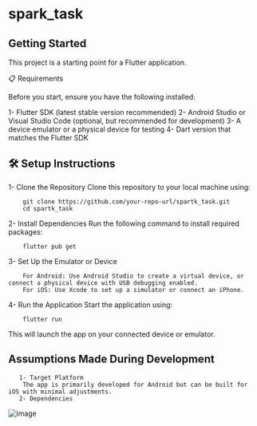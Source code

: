 # spark_task


## Getting Started

This project is a starting point for a Flutter application.

📋 Requirements

Before you start, ensure you have the following installed:

1- Flutter SDK (latest stable version recommended)
2- Android Studio or Visual Studio Code (optional, but recommended for development)
3- A device emulator or a physical device for testing
4- Dart version that matches the Flutter SDK

## 🛠️ Setup Instructions
1- Clone the Repository
    Clone this repository to your local machine using:

        git clone https://github.com/your-repo-url/spartk_task.git
        cd spartk_task

2- Install Dependencies
    Run the following command to install required packages:

        flutter pub get

3- Set Up the Emulator or Device

        For Android: Use Android Studio to create a virtual device, or connect a physical device with USB debugging enabled.
        For iOS: Use Xcode to set up a simulator or connect an iPhone.

4- Run the Application
    Start the application using:

        flutter run

This will launch the app on your connected device or emulator.



   ## Assumptions Made During Development

       1- Target Platform
        The app is primarily developed for Android but can be built for iOS with minimal adjustments.
       2- Dependencies

![image](https://github.com/user-attachments/assets/a531e598-bdc1-4d12-a866-8828744b035a)

